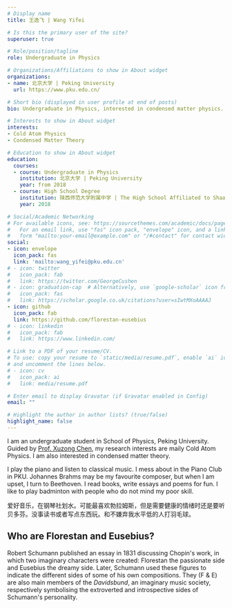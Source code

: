 ```yaml
---
# Display name
title: 王逸飞 | Wang Yifei

# Is this the primary user of the site?
superuser: true

# Role/position/tagline
role: Undergraduate in Physics 

# Organizations/Affiliations to show in About widget
organizations:
- name: 北京大学 | Peking University
  url: https://www.pku.edu.cn/

# Short bio (displayed in user profile at end of posts)
bio: Undergraduate in Physics, interested in condensed matter physics.

# Interests to show in About widget
interests:
- Cold Atom Physics
- Condensed Matter Theory

# Education to show in About widget
education:
  courses:
  - course: Undergraduate in Physics
    institution: 北京大学 | Peking University
    year: from 2018
  - course: High School Degree
    institution: 陕西师范大学附属中学 | The High School Affiliated to Shaanxi Normal University
    year: 2018

# Social/Academic Networking
# For available icons, see: https://sourcethemes.com/academic/docs/page-builder/#icons
#   For an email link, use "fas" icon pack, "envelope" icon, and a link in the
#   form "mailto:your-email@example.com" or "/#contact" for contact widget.
social:
- icon: envelope
  icon_pack: fas
  link: 'mailto:wang_yifei@pku.edu.cn'
# - icon: twitter
#   icon_pack: fab
#   link: https://twitter.com/GeorgeCushen
# - icon: graduation-cap  # Alternatively, use `google-scholar` icon from `ai` icon pack
#   icon_pack: fas
#   link: https://scholar.google.co.uk/citations?user=sIwtMXoAAAAJ
- icon: github
  icon_pack: fab
  link: https://github.com/florestan-eusebius
# - icon: linkedin
#   icon_pack: fab
#   link: https://www.linkedin.com/

# Link to a PDF of your resume/CV.
# To use: copy your resume to `static/media/resume.pdf`, enable `ai` icons in `params.toml`, 
# and uncomment the lines below.
# - icon: cv
#   icon_pack: ai
#   link: media/resume.pdf

# Enter email to display Gravatar (if Gravatar enabled in Config)
email: ""

# Highlight the author in author lists? (true/false)
highlight_name: false
---
```


I am an undergraduate student in School of Physics, Peking University. Guided by [Prof. Xuzong Chen](https://iqe.pku.edu.cn/yjry/zzjs/xuzong_chen/index.htm), my research interests are maily Cold Atom Physics. I am also interested in condensed matter theory. 

I play the piano and listen to classical music. I mess about in the Piano Club in PKU. Johannes Brahms may be my favourite composer, but when I am upset, I turn to Beethoven. I read books, write essays and poems for fun. I like to play badminton with people who do not mind my poor skill.

爱好音乐，在钢琴社划水。可能最喜欢勃拉姆斯，但是需要健康的情绪时还是要听贝多芬。没事读书或者写点东西玩。和不嫌弃我水平低的人打羽毛球。

## Who are Florestan and Eusebius?

Robert Schumann published an essay in 1831 discussing Chopin's work, in which two imaginary characters were created: Florestan the passionate side and Eusebius the dreamy side. Later, Schumann used these figures to indicate the different sides of some of his own compositions. They (F & E) are also main members of the *Davidsbund*, an imaginary music society, respectively symbolising the extroverted and introspective sides of Schumann's personality. 

<!-- {{< icon name="download" pack="fas" >}} Download my {{< staticref "media/demo_resume.pdf" "newtab" >}}resumé{{< /staticref >}}. -->
